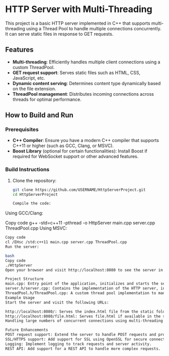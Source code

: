 # HTTP Server with Multi-Threading

This project is a basic HTTP server implemented in C++ that supports multi-threading using a Thread Pool to handle multiple connections concurrently. It can serve static files in response to GET requests.

## Features
- **Multi-threading**: Efficiently handles multiple client connections using a custom ThreadPool.
- **GET request support**: Serves static files such as HTML, CSS, JavaScript, etc.
- **Dynamic content serving**: Determines content type dynamically based on the file extension.
- **ThreadPool management**: Distributes incoming connections across threads for optimal performance.

## How to Build and Run

### Prerequisites
- **C++ Compiler**: Ensure you have a modern C++ compiler that supports C++11 or higher (such as GCC, Clang, or MSVC).
- **Boost Library** (optional for certain functionalities): Install Boost if required for WebSocket support or other advanced features.

### Build Instructions

1. Clone the repository:
   ```bash
   git clone https://github.com/USERNAME/HttpServerProject.git
   cd HttpServerProject
   
   Compile the code:

Using GCC/Clang:

Copy code
g++ -std=c++11 -pthread -o HttpServer main.cpp server.cpp ThreadPool.cpp
Using MSVC:

```bash
Copy code
cl /EHsc /std:c++11 main.cpp server.cpp ThreadPool.cpp
Run the server:

bash
Copy code
./HttpServer
Open your browser and visit http://localhost:8080 to see the server in action.

Project Structure
main.cpp: Entry point of the application, initializes and starts the server.
server.h/server.cpp: Contains the implementation of the HTTP server, including handling connections, requests, and serving static files.
ThreadPool.h/ThreadPool.cpp: A custom thread pool implementation to manage concurrent connections efficiently.
Example Usage
Start the server and visit the following URLs:

http://localhost:8080/: Serves the index.html file from the static folder.
http://localhost:8080/file.html: Serves file.html if available in the static folder.
Handling large numbers of concurrent connections using multi-threading for optimal performance.

Future Enhancements
POST request support: Extend the server to handle POST requests and process JSON data.
SSL/HTTPS support: Add support for SSL using OpenSSL for secure connections.
Logging: Implement logging to track requests and server activity.
REST API: Add support for a REST API to handle more complex requests.

